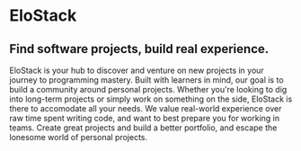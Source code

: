 # EloStack
## Find software projects, build real experience.

EloStack is your hub to discover and venture on new projects in your journey to programming mastery. Built with learners in mind, our goal is to build a community around personal projects. Whether you're looking to dig into long-term projects or simply work on something on the side, EloStack is there to accomodate all your needs. We value real-world experience over raw time spent writing code, and want to best prepare you for working in teams. Create great projects and build a better portfolio, and escape the lonesome world of personal projects.
